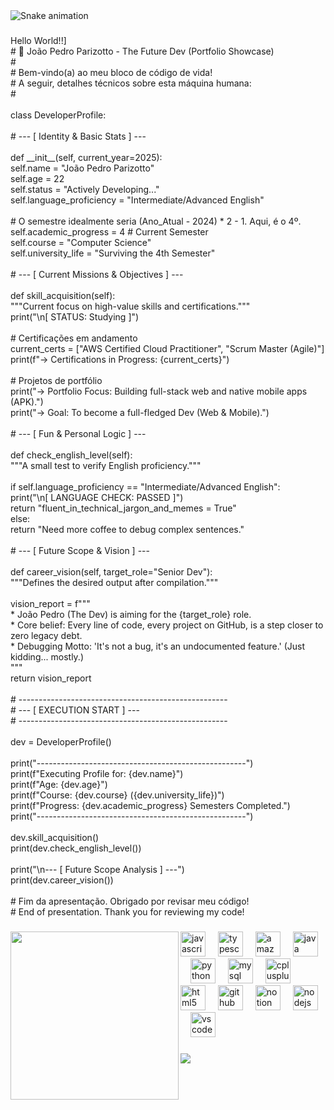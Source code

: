 <img src="https://raw.githubusercontent.com/oJoonyx/oJoonyx/output/snake.svg" alt="Snake animation" />

###

<p align="left">Hello World!!]<br># 🐍 João Pedro Parizotto - The Future Dev (Portfolio Showcase)<br>#<br># Bem-vindo(a) ao meu bloco de código de vida!<br># A seguir, detalhes técnicos sobre esta máquina humana:<br>#<br><br>class DeveloperProfile:<br>    <br>    # --- [ Identity & Basic Stats ] ---<br>    <br>    def __init__(self, current_year=2025):<br>        self.name = "João Pedro Parizotto"<br>        self.age = 22<br>        self.status = "Actively Developing..."<br>        self.language_proficiency = "Intermediate/Advanced English"<br>        <br>        # O semestre idealmente seria (Ano_Atual - 2024) * 2 - 1. Aqui, é o 4º.<br>        self.academic_progress = 4  # Current Semester<br>        self.course = "Computer Science"<br>        self.university_life = "Surviving the 4th Semester"<br><br>    # --- [ Current Missions & Objectives ] ---<br>    <br>    def skill_acquisition(self):<br>        """Current focus on high-value skills and certifications."""<br>        print("\n[ STATUS: Studying ]")<br>        <br>        # Certificações em andamento<br>        current_certs = ["AWS Certified Cloud Practitioner", "Scrum Master (Agile)"]<br>        print(f"-> Certifications in Progress: {current_certs}")<br>        <br>        # Projetos de portfólio<br>        print("-> Portfolio Focus: Building full-stack web and native mobile apps (APK).")<br>        print("-> Goal: To become a full-fledged Dev (Web & Mobile).")<br>    <br>    # --- [ Fun & Personal Logic ] ---<br><br>    def check_english_level(self):<br>        """A small test to verify English proficiency."""<br>        <br>        if self.language_proficiency == "Intermediate/Advanced English":<br>            print("\n[ LANGUAGE CHECK: PASSED ]")<br>            return "fluent_in_technical_jargon_and_memes = True"<br>        else:<br>            return "Need more coffee to debug complex sentences."<br><br>    # --- [ Future Scope & Vision ] ---<br><br>    def career_vision(self, target_role="Senior Dev"):<br>        """Defines the desired output after compilation."""<br>        <br>        vision_report = f"""<br>        * João Pedro (The Dev) is aiming for the {target_role} role.<br>        * Core belief: Every line of code, every project on GitHub, is a step closer to zero legacy debt.<br>        * Debugging Motto: 'It's not a bug, it's an undocumented feature.' (Just kidding... mostly.)<br>        """<br>        return vision_report<br><br># ----------------------------------------------------<br># --- [ EXECUTION START ] ---<br># ----------------------------------------------------<br><br>dev = DeveloperProfile()<br><br>print("----------------------------------------------------")<br>print(f"Executing Profile for: {dev.name}")<br>print(f"Age: {dev.age}")<br>print(f"Course: {dev.course} ({dev.university_life})")<br>print(f"Progress: {dev.academic_progress} Semesters Completed.")<br>print("----------------------------------------------------")<br><br>dev.skill_acquisition()<br>print(dev.check_english_level())<br><br>print("\n--- [ Future Scope Analysis ] ---")<br>print(dev.career_vision())<br><br># Fim da apresentação. Obrigado por revisar meu código!<br># End of presentation. Thank you for reviewing my code!</p>

###

<img align="left" height="269" src="https://media.giphy.com/media/v1.Y2lkPWVjZjA1ZTQ3dnkwc2s1Y2c3cGJwamN5M2k1Z3JoZWJwNzdhN2NjMGd5cnVwaDllayZlcD12MV9naWZzX3JlbGF0ZWQmY3Q9Zw/Y4ak9Ki2GZCbJxAnJD/giphy.gif"  />

###

<div align="left">
  <img src="https://cdn.jsdelivr.net/gh/devicons/devicon/icons/javascript/javascript-original.svg" height="40" alt="javascript logo"  />
  <img width="12" />
  <img src="https://cdn.jsdelivr.net/gh/devicons/devicon/icons/typescript/typescript-original.svg" height="40" alt="typescript logo"  />
  <img width="12" />
  <img src="https://cdn.jsdelivr.net/gh/devicons/devicon/icons/amazonwebservices/amazonwebservices-plain-wordmark.svg" height="40" alt="amazonwebservices logo"  />
  <img width="12" />
  <img src="https://cdn.jsdelivr.net/gh/devicons/devicon/icons/java/java-original-wordmark.svg" height="40" alt="java logo"  />
  <img width="12" />
  <img src="https://cdn.jsdelivr.net/gh/devicons/devicon/icons/python/python-original-wordmark.svg" height="40" alt="python logo"  />
  <img width="12" />
  <img src="https://cdn.jsdelivr.net/gh/devicons/devicon/icons/mysql/mysql-original.svg" height="40" alt="mysql logo"  />
  <img width="12" />
  <img src="https://cdn.jsdelivr.net/gh/devicons/devicon/icons/cplusplus/cplusplus-original.svg" height="40" alt="cplusplus logo"  />
  <img width="12" />
  <img src="https://cdn.jsdelivr.net/gh/devicons/devicon/icons/html5/html5-original.svg" height="40" alt="html5 logo"  />
  <img width="12" />
  <img src="https://cdn.jsdelivr.net/gh/devicons/devicon/icons/github/github-original.svg" height="40" alt="github logo"  />
  <img width="12" />
  <img src="https://cdn.jsdelivr.net/gh/devicons/devicon/icons/notion/notion-original.svg" height="40" alt="notion logo"  />
  <img width="12" />
  <img src="https://cdn.jsdelivr.net/gh/devicons/devicon/icons/nodejs/nodejs-original.svg" height="40" alt="nodejs logo"  />
  <img width="12" />
  <img src="https://cdn.jsdelivr.net/gh/devicons/devicon/icons/vscode/vscode-original.svg" height="40" alt="vscode logo"  />
</div>

###

<div>
  <img style="100%" src="https://capsule-render.vercel.app/api?type=waving&height=100&section=header&reversal=false&fontSize=70&fontColor=FFFFFF&fontAlign=50&fontAlignY=50&stroke=-&descSize=20&descAlign=50&descAlignY=50&theme=cobalt"  />
</div>

